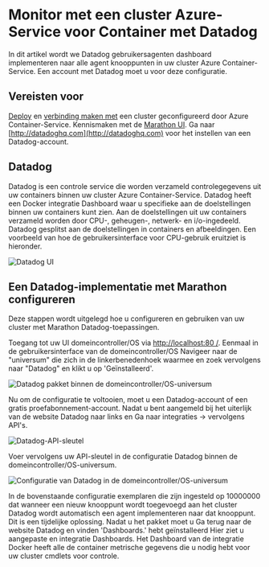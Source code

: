 <properties
   pageTitle="Een Container-Azure-Service cluster met Datadog controleren | Microsoft Azure"
   description="Een Container-Azure-Service cluster met Datadog bewaken. De domeincontroller/OS web UI gebruiken om te implementeren van de agenten Datadog aan uw cluster."
   services="container-service"
   documentationCenter=""
   authors="rbitia"
   manager="timlt"
   editor=""
   tags="acs, azure-container-service"
   keywords="Containers, domeincontroller/OS, Docker Swarm, Azure"/>

<tags
   ms.service="container-service"
   ms.devlang="na"
   ms.topic="article"
   ms.tgt_pltfrm="na"
   ms.workload="infrastructure"   
   ms.date="07/28/2016"
   ms.author="t-ribhat"/>

# <a name="monitor-an-azure-container-service-cluster-with-datadog"></a>Monitor met een cluster Azure-Service voor Container met Datadog

In dit artikel wordt we Datadog gebruikersagenten dashboard implementeren naar alle agent knooppunten in uw cluster Azure Container-Service. Een account met Datadog moet u voor deze configuratie. 

## <a name="prerequisites"></a>Vereisten voor 

[Deploy](container-service-deployment.md) en [verbinding maken met](container-service-connect.md) een cluster geconfigureerd door Azure Container-Service. Kennismaken met de [Marathon UI](container-service-mesos-marathon-ui.md). Ga naar [http://datadoghq.com](http://datadoghq.com) voor het instellen van een Datadog-account. 

## <a name="datadog"></a>Datadog 

Datadog is een controle service die worden verzameld controlegegevens uit uw containers binnen uw cluster Azure Container-Service. Datadog heeft een Docker integratie Dashboard waar u specifieke aan de doelstellingen binnen uw containers kunt zien. Aan de doelstellingen uit uw containers verzameld worden door CPU-, geheugen-, netwerk- en i/o-ingedeeld. Datadog gesplitst aan de doelstellingen in containers en afbeeldingen. Een voorbeeld van hoe de gebruikersinterface voor CPU-gebruik eruitziet is hieronder.

![Datadog UI](./media/container-service-monitoring/datadog4.png)

## <a name="configure-a-datadog-deployment-with-marathon"></a>Een Datadog-implementatie met Marathon configureren

Deze stappen wordt uitgelegd hoe u configureren en gebruiken van uw cluster met Marathon Datadog-toepassingen. 

Toegang tot uw UI domeincontroller/OS via [http://localhost:80 /](http://localhost:80/). Eenmaal in de gebruikersinterface van de domeincontroller/OS Navigeer naar de "universum" die zich in de linkerbenedenhoek waarmee en zoek vervolgens naar "Datadog" en klikt u op 'Geïnstalleerd'.

![Datadog pakket binnen de domeincontroller/OS-universum](./media/container-service-monitoring/datadog1.png)

Nu om de configuratie te voltooien, moet u een Datadog-account of een gratis proefabonnement-account. Nadat u bent aangemeld bij het uiterlijk van de website Datadog naar links en Ga naar integraties -> vervolgens API's. 

![Datadog-API-sleutel](./media/container-service-monitoring/datadog2.png)

Voer vervolgens uw API-sleutel in de configuratie Datadog binnen de domeincontroller/OS-universum. 

![Configuratie van Datadog in de domeincontroller/OS-universum](./media/container-service-monitoring/datadog3.png) 

In de bovenstaande configuratie exemplaren die zijn ingesteld op 10000000 dat wanneer een nieuw knooppunt wordt toegevoegd aan het cluster Datadog wordt automatisch een agent implementeren naar dat knooppunt. Dit is een tijdelijke oplossing. Nadat u het pakket moet u Ga terug naar de website Datadog en vinden 'Dashboards.' hebt geïnstalleerd Hier ziet u aangepaste en integratie Dashboards. Het Dashboard van de integratie Docker heeft alle de container metrische gegevens die u nodig hebt voor uw cluster cmdlets voor controle. 
